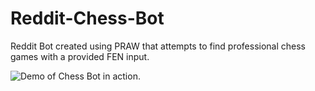 # Reddit-Chess-Bot
Reddit Bot created using PRAW that attempts to find professional chess games with a provided FEN input.

![Demo of Chess Bot in action.](https://i.imgur.com/Gqw9k0q.png)
